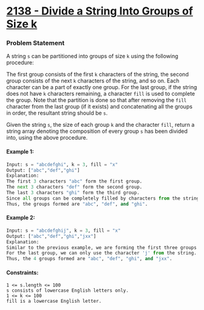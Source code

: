 # [2138 - Divide a String Into Groups of Size k]()

### Problem Statement
A string `s` can be partitioned into groups of size `k` using the following procedure:

The first group consists of the first `k` characters of the string, the second group consists of the next `k` characters of the string, and so on. Each character can be a part of exactly one group.
For the last group, if the string does not have `k` characters remaining, a character `fill` is used to complete the group.
Note that the partition is done so that after removing the `fill` character from the last group (if it exists) and concatenating all the groups in order, the resultant string should be `s`.

Given the string `s`, the size of each group `k` and the character `fill`, return a string array denoting the composition of every group `s` has been divided into, using the above procedure. 

#### Example 1:
```python
Input: s = "abcdefghi", k = 3, fill = "x"
Output: ["abc","def","ghi"]
Explanation:
The first 3 characters "abc" form the first group.
The next 3 characters "def" form the second group.
The last 3 characters "ghi" form the third group.
Since all groups can be completely filled by characters from the string, we do not need to use fill.
Thus, the groups formed are "abc", "def", and "ghi".
```

#### Example 2:
```python
Input: s = "abcdefghij", k = 3, fill = "x"
Output: ["abc","def","ghi","jxx"]
Explanation:
Similar to the previous example, we are forming the first three groups "abc", "def", and "ghi".
For the last group, we can only use the character 'j' from the string. To complete this group, we add 'x' twice.
Thus, the 4 groups formed are "abc", "def", "ghi", and "jxx".
```

#### Constraints:
```
1 <= s.length <= 100
s consists of lowercase English letters only.
1 <= k <= 100
fill is a lowercase English letter.
```